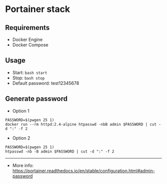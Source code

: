 # Portainer stack

## Requirements

* Docker Engine
* Docker Compose

## Usage

* Start: `bash start`
* Stop: `bash stop`
* Default password: test12345678

## Generate password

* Option 1

```shell
PASSWORD=$(pwgen 25 1)
docker run --rm httpd:2.4-alpine htpasswd -nbB admin $PASSWORD | cut -d ":" -f 2
```

* Option 2

```shell
PASSWORD=$(pwgen 25 1)
htpasswd -nb -B admin $PASSWORD | cut -d ":" -f 2
```

---

* More info: https://portainer.readthedocs.io/en/stable/configuration.html#admin-password
